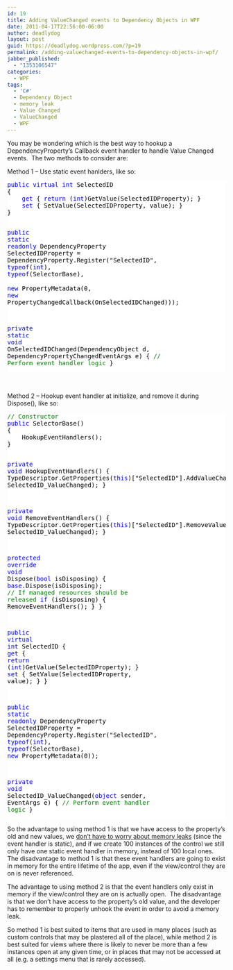```yaml
---
id: 19
title: Adding ValueChanged events to Dependency Objects in WPF
date: 2011-04-17T22:56:00-06:00
author: deadlydog
layout: post
guid: https://deadlydog.wordpress.com/?p=19
permalink: /adding-valuechanged-events-to-dependency-objects-in-wpf/
jabber_published:
  - "1353106547"
categories:
  - WPF
tags:
  - 'C#'
  - Dependency Object
  - memory leak
  - Value Changed
  - ValueChanged
  - WPF
---
```

You may be wondering which is the best way to hookup a DependencyProperty&#8217;s Callback event handler to handle Value Changed events.&#160; The two methods to consider are:

Method 1 &#8211; Use static event hanlders, like so:

<div style="color:black;background-color:white;">
  <pre><span style="color:blue;">public</span> <span style="color:blue;">virtual</span> <span style="color:blue;">int</span> SelectedID
{
	<span style="color:blue;">get</span> { <span style="color:blue;">return</span> (<span style="color:blue;">int</span>)GetValue(SelectedIDProperty); }
	<span style="color:blue;">set</span> { SetValue(SelectedIDProperty, value); }
}

<span style="color:blue;">public</span> <span style="color:blue;">static</span> <span style="color:blue;">readonly</span> DependencyProperty SelectedIDProperty =
	DependencyProperty.Register(<span>"SelectedID"</span>, <span style="color:blue;">typeof</span>(<span style="color:blue;">int</span>), <span style="color:blue;">typeof</span>(SelectorBase), 
<span style="font-size:11pt;font-family:&#039;color:blue;line-height:115%;"><span>&#160;&#160;&#160;&#160;&#160;&#160;&#160;&#160;&#160;&#160;&#160;&#160;&#160;&#160;&#160; </span></span><span style="color:blue;">new</span> PropertyMetadata(0, <span style="color:blue;">new</span> PropertyChangedCallback(OnSelectedIDChanged)));

<span style="color:blue;">private</span> <span style="color:blue;">static</span> <span style="color:blue;">void</span> OnSelectedIDChanged(DependencyObject d, DependencyPropertyChangedEventArgs e)
{
	<span style="color:green;">// Perform event handler logic</span>
}</pre>
</div>

&#160;

Method 2 &#8211; Hookup event handler at initialize, and remove it during Dispose(), like so:

<div style="color:black;background-color:white;">
  <pre><span style="color:green;">// Constructor</span>
<span style="color:blue;">public</span> SelectorBase()
{
	HookupEventHandlers();
}

<span style="color:blue;">private</span> <span style="color:blue;">void</span> HookupEventHandlers()
{
	TypeDescriptor.GetProperties(<span style="color:blue;">this</span>)[<span>"SelectedID"</span>].AddValueChanged(<span style="color:blue;">this</span>, SelectedID_ValueChanged);
}

<span style="color:blue;">private</span> <span style="color:blue;">void</span> RemoveEventHandlers()
{
	TypeDescriptor.GetProperties(<span style="color:blue;">this</span>)[<span>"SelectedID"</span>].RemoveValueChanged(<span style="color:blue;">this</span>, SelectedID_ValueChanged);
}

<span style="color:blue;">protected</span> <span style="color:blue;">override</span> <span style="color:blue;">void</span> Dispose(<span style="color:blue;">bool</span> isDisposing)
{
	<span style="color:blue;">base</span>.Dispose(isDisposing);
	<span style="color:green;">// If managed resources should be released</span>
	<span style="color:blue;">if</span> (isDisposing)
	{
		RemoveEventHandlers();
	}
}

<span style="color:blue;">public</span> <span style="color:blue;">virtual</span> <span style="color:blue;">int</span> SelectedID
{
	<span style="color:blue;">get</span> { <span style="color:blue;">return</span> (<span style="color:blue;">int</span>)GetValue(SelectedIDProperty); }
	<span style="color:blue;">set</span> { SetValue(SelectedIDProperty, value); }
}

<span style="color:blue;">public</span> <span style="color:blue;">static</span> <span style="color:blue;">readonly</span> DependencyProperty SelectedIDProperty =
	DependencyProperty.Register(<span>"SelectedID"</span>, <span style="color:blue;">typeof</span>(<span style="color:blue;">int</span>), <span style="color:blue;">typeof</span>(SelectorBase), <span style="color:blue;">new</span> PropertyMetadata(0));

<span style="color:blue;">private</span> <span style="color:blue;">void</span> SelectedID_ValueChanged(<span style="color:blue;">object</span> sender, EventArgs e)
{
	<span style="color:green;">// Perform event handler logic</span>
}</pre>
</div>

So the advantage to using method 1 is that we have access to the property&#8217;s old and new values, we <a href="http://social.msdn.microsoft.com/Forums/en-US/wpf/thread/6f18c879-6ea4-4473-b316-30c4fd5f43b5" target="_blank">don&#8217;t have to worry about memory leaks</a> (since the event handler is static), and if we create 100 instances of the control we still only have one static event handler in memory, instead of 100 local ones.&#160; The disadvantage to method 1 is that these event handlers are going to exist in memory for the entire lifetime of the app, even if the view/control they are on is never referenced.

The advantage to using method 2 is that the event handlers only exist in memory if the view/control they are on is actually open.&#160; The disadvantage is that we don&#8217;t have access to the property&#8217;s old value, and the developer has to remember to properly unhook the event in order to avoid a memory leak.

So method 1 is best suited to items that are used in many places (such as custom controls that may be plastered all of the place), while method 2 is best suited for views where there is likely to never be more than a few instances open at any given time, or in places that may not be accessed at all (e.g. a settings menu that is rarely accessed).
